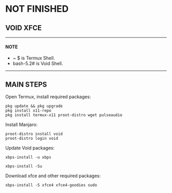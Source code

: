 # NOT FINISHED

## VOID XFCE
---
#### NOTE
* ~ $ is Termux Shell.
* bash-5.2# is Void Shell.
---
## MAIN STEPS
Open Termux, install required packages:
```
pkg update && pkg upgrade
pkg install x11-repo
pkg install termux-x11 proot-distro wget pulseaudio
```
Install Manjaro:
```
proot-distro install void
proot-distro login void
```
Update Void packages:
```
xbps-install -u xbps
```
```
xbps-install -Su
```
Download xfce and other required packages:
```
xbps-install -S xfce4 xfce4-goodies sudo
```
